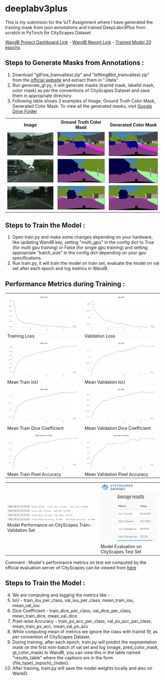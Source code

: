 # deeplabv3plus
This is my submision for the VJT Assignment where I have generated the training mask from json annotations and trained DeepLabv3Plus from scratch in PyTorch for CityScapes Dataset

[WandB Project Dashboard Link](https://wandb.ai/shishirroy-indian-institute-of-science/vjt_assignment/workspace?nw=nwusershishirroy) - [WandB Report Link](https://api.wandb.ai/links/shishirroy-indian-institute-of-science/19x778h8) - [Trained Model 20 epochs](https://api.wandb.ai/files/shishirroy-indian-institute-of-science/vjt_assignment/dj2gtusu/deeplabv3plus_epoch_20.pth)

## Steps to Generate Masks from Annotations :
1. Download "gtFine_trainvaltest.zip" and "leftImg8bit_trainvaltest.zip" from the [official website](https://www.cityscapes-dataset.com/downloads/) and extract them in "./data"
2. Run generate_gt.py, it will generate masks (trainId mask, labelId mask, color mask) as per the conventions of CityScapes Dataset and save them in appropriate directory
3. Following table shows 3 examples of Image, Ground Truth Color Mask, Generated Color Mask. To view all the generated masks, visit [Google Drive Folder](https://drive.google.com/drive/folders/1AEqqiQrBG7_SNS8Ljj-NR0oizyHV5fAO?usp=drive_link)

<table>
  <tr>
    <th>Image</th>
    <th>Ground Truth Color Mask</th>
    <th>Generated Color Mask</th>
  </tr>
  <tr>
    <td><img src="./saved/lindau_000000_000019_leftImg8bit.png" width="200"/></td>
    <td><img src="./saved/lindau_000000_000019_gtFine_color.png" width="200"/></td>
    <td><img src="./saved/lindau_000000_000019_color.png" width="200"/></td>
  </tr>
  <tr>
    <td><img src="./saved/lindau_000001_000019_leftImg8bit.png" width="200"/></td>
    <td><img src="./saved/lindau_000001_000019_gtFine_color.png" width="200"/></td>
    <td><img src="./saved/lindau_000001_000019_color.png" width="200"/></td>
  </tr>
  <tr>
    <td><img src="./saved/lindau_000002_000019_leftImg8bit.png" width="200"/></td>
    <td><img src="./saved/lindau_000002_000019_gtFine_color.png" width="200"/></td>
    <td><img src="./saved/lindau_000002_000019_color.png" width="200"/></td>
  </tr>
</table>

## Steps to Train the Model :
1. Open train.py and make some changes depending on your hardware, like updating WandB key, setting "multi_gpu" in the config dict to True (for multi gpu training) or False (for single gpu training) and setting appropriate "batch_size" in the config dict depending on your gpu specifications.
2. Run train.py, it will train the model on train set, evaluate the model on val set after each epoch and log metrics in WandB.

## Performance Metrics during Training :

<table>
  <tr>
    <td><img src="./saved/train_loss.png" width="300"/><br>Training Loss</td>
    <td><img src="./saved/val_loss.png" width="300"/><br>Validation Loss</td>
  </tr>
  <tr>
    <td><img src="./saved/mean_train_iou.png" width="300"/><br>Mean Train IoU</td>
    <td><img src="./saved/mean_val_iou.png" width="300"/><br>Mean Validation IoU</td>
  </tr>
  <tr>
    <td><img src="./saved/mean_train_dice.png" width="300"/><br>Mean Train Dice Coefficient</td>
    <td><img src="./saved/mean_val_dice.png" width="300"/><br>Mean Validation Dice Coefficient</td>
  </tr>
  <tr>
    <td><img src="./saved/mean_train_px_acc.png" width="300"/><br>Mean Train Pixel Accuracy</td>
    <td><img src="./saved/mean_val_px_acc.png" width="300"/><br>Mean Validation Pixel Accuracy</td>
  </tr>
</table>

<table>
  <tr>
    <td><img src="./saved/output20.png" width="500"/><br>Model Performance on CityScapes Train-Validation Set</td>
    <td><img src="./saved/test set eval.png" width="300"/><br>Model Evaluation on CityScapes Test Set</td>
  </tr>
</table>

Comment : Model's performance metrics on test set computed by the official evaluation server of CityScapes can be viewed from [here](https://www.cityscapes-dataset.com/anonymous-results/?id=0645d64f200dc388058d41efad92e8a9ac9fb3d4bf7c5db8b506d3b502db2de8)

## Steps to Train the Model :
4.  We are computing and logging the metrics like -
  1. IoU - train_iou_per_class, val_iou_per_class, mean_train_iou, mean_val_iou
  2. Dice Coefficient - train_dice_per_class, val_dice_per_class, mean_train_dice, mean_val_dice
  3. Pixel-wise Accuracy - train_px_acc_per_class, val_px_acc_per_class, mean_train_px_acc, mean_val_px_acc
  4. While computing mean of metrics we ignore the class with trainId 19, as per convention of CityScapes Dataset.
5. During training, after each epoch, train.py will predict the segmentation mask on the first mini-batch of val set and log (image, pred_color_mask, gt_color_mask) to WandB, you can view this in the table named "results_table" where the captions are in the form {file_type}\_{epoch}\_{index}.
7. After training, train.py will save the model weights locally and also on WanbD.
